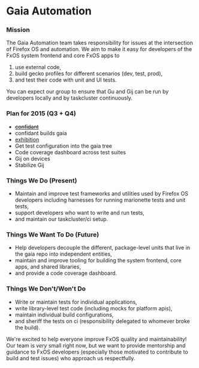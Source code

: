 Gaia Automation
===============

### Mission

The Gaia Automation team takes responsibility for issues at the
intersection of Firefox OS and automation. We aim to make it easy for
developers of the FxOS system frontend and core FxOS apps to

1. use external code,
2. build gecko profiles for different scenarios (dev, test, prod),
3. and test their code with unit and UI tests.

You can expect our group to ensure that Gu and Gij can be run by
developers locally and by taskcluster continuously.

### Plan for 2015 (Q3 + Q4)

+ ~~[confidant](https://github.com/gaye/confidant)~~
+ confidant builds gaia
+ [exhibition](https://github.com/lightsofapollo/exhibition)
+ Get test configuration into the gaia tree
+ Code coverage dashboard across test suites
+ Gij on devices
+ Stabilize Gij

### Things We Do (Present)

+ Maintain and improve test frameworks and utilities used by Firefox OS
  developers including harnesses for running marionette tests and unit
  tests,
+ support developers who want to write and run tests,
+ and maintain our taskcluster/ci setup.

### Things We Want To Do (Future)

+ Help developers decouple the different, package-level units that live
  in the gaia repo into independent entities,
+ maintain and improve tooling for building the system frontend, core
  apps, and shared libraries,
+ and provide a code coverage dashboard.

### Things We Don't/Won't Do

+ Write or maintain tests for individual applications,
+ write library-level test code (including mocks for platform apis),
+ maintain individual build configurations,
+ and sheriff the tests on ci (responsibility delegated to whomever broke
  the build).

We're excited to help everyone improve FxOS quality and maintainability!
Our team is  _very_ small right now, but we want to provide mentorship
and guidance to FxOS developers (especially those motivated to
contribute to build and test issues) who approach us respectfully.

